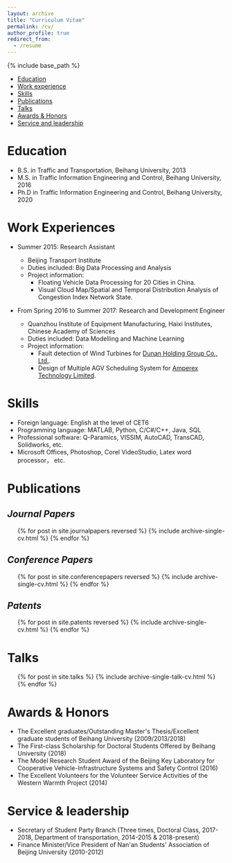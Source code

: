 ```yaml
---
layout: archive
title: "Curriculum Vitae"
permalink: /cv/
author_profile: true
redirect_from:
  - /resume
---
```


{% include base_path %}
+ [Education](#Education)
+ [Work experience](#Workexperience)
+ [Skills](#Skills)
+ [Publications](#Publications)
+ [Talks](#Talks)
+ [Awards & Honors](#AwardsAndHonors)
+ [Service and leadership](#Serviceandleadership)

# <a name="Education"></a>Education

* B.S. in Traffic and Transportation, Beihang University, 2013
* M.S. in Traffic Information Engineering and Control, Beihang University, 2016
* Ph.D in Traffic Information Engineering and Control, Beihang University, 2020 

# <a name="Workexperience"></a>Work Experiences

* Summer 2015: Research Assistant
  * Beijing Transport Institute
  * Duties included: Big Data Processing and Analysis
  * Project information: 
    * Floating Vehicle Data Processing for 20 Cities in China.
    * Visual Cloud Map/Spatial and Temporal Distribution Analysis of Congestion Index Network State.

* From Spring 2016 to Summer 2017: Research and Development Engineer
  * Quanzhou Institute of Equipment Manufacturing, Haixi Institutes, Chinese Academy of Sciences
  * Duties included: Data Modelling and Machine Learning
  * Project information: 
    * Fault detection of Wind Turbines for [Dunan Holding Group Co., Ltd.](http://www.chinadunan.com/).
    * Design of Multiple AGV Scheduling System for [Amperex Technology Limited](http://www.catlbattery.com/).
 
# <a name="Skills"></a>Skills

* Foreign language: English at the level of CET6
* Programming language: MATLAB, Python, C/C#/C++, Java, SQL
* Professional software: Q-Paramics, VISSIM, AutoCAD, TransCAD, Solidworks, etc.
* Microsoft Offices, Photoshop, Corel VideoStudio, Latex word processor， etc.
 
# <a name="Publications"></a>Publications

*Journal Papers*
------
  <ul>{% for post in site.journalpapers reversed %}
    {% include archive-single-cv.html %}
  {% endfor %}</ul>
  
 
*Conference Papers*
------
  <ul>{% for post in site.conferencepapers reversed %}
    {% include archive-single-cv.html %}
  {% endfor %}</ul>
  
*Patents*
------
  <ul>{% for post in site.patents reversed %}
    {% include archive-single-cv.html %}
  {% endfor %}</ul>
  
# <a name="Talks"></a>Talks

  <ul>{% for post in site.talks %}
    {% include archive-single-talk-cv.html %}
  {% endfor %}</ul>  
  
# <a name="AwardsAndHonors"></a>Awards & Honors
* The Excellent graduates/Outstanding Master's Thesis/Excellent graduate students of Beihang University (2009/2013/2018)
*  The First-class Scholarship for Doctoral Students Offered by Beihang University (2018)
* The Model Research Student Award of the Beijing Key Laboratory for Cooperative Vehicle-Infrastructure Systems and Safety Control (2016)
* The Excellent Volunteers for the Volunteer Service Activities of the Western Warmth Project (2014)


# <a name="Serviceandleadership"></a>Service & leadership

* Secretary of Student Party Branch (Three times, Doctoral Class, 2017-2018, Department of transportation, 2014-2015 & 2018-present)
* Finance Minister/Vice President of Nan'an Students' Association of Beijing University (2010-2012)
